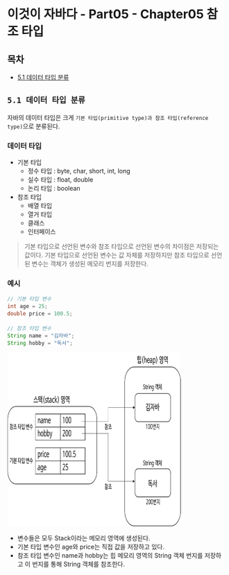 # 이것이 자바다 - Part05 - Chapter05 참조 타입

## 목차
- [5.1 데이터 타입 분류](#51-데이터-타입-분류)

## `5.1 데이터 타입 분류`
자바의 데이터 타입은 크게 `기본 타입(primitive type)과 참조 타입(reference type)`으로 분류된다.

### 데이터 타입
- 기본 타입
  - 정수 타입 : byte, char, short, int, long
  - 실수 타입 : float, double
  - 논리 타입 : boolean
- 참조 타입
  - 배열 타입
  - 열거 타입
  - 클래스
  - 인터페이스
> 기본 타입으로 선언된 변수와 참조 타입으로 선언된 변수의 차이점은 저장되는 값이다.
> 기본 타입으로 선언된 변수는 값 자체를 저장하지만 참조 타입으로 선언된 변수는 객체가 생성된 메모리 번지를 저장한다.

### 예시
```java
// 기본 타입 변수
int age = 25;
double price = 100.5;

// 참조 타입 변수
String name = "김자바";
String hobby = "독서";
```
<img src="../image/referenceType.png" width="400" height="400"/>

- 변수들은 모두 Stack이라는 메모리 영역에 생성된다.
- 기본 타입 변수인 age와 price는 직접 값을 저장하고 있다.
- 참조 타입 변수인 name과 hobby는 힙 메모리 영역의 String 객체 번지를 저장하고 이 번지를 통해 String 객체를 참조한다.

